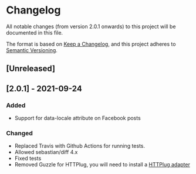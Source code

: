# Changelog
All notable changes (from version 2.0.1 onwards) to this project will be 
documented in this file.

The format is based on [Keep a Changelog](https://keepachangelog.com/en/1.0.0/),
and this project adheres to [Semantic Versioning](https://semver.org/spec/v2.0.0.html).

## [Unreleased]

## [2.0.1] - 2021-09-24

### Added 
- Support for data-locale attribute on Facebook posts

### Changed
- Replaced Travis with Github Actions for running tests.
- Allowed sebastian/diff 4.x
- Fixed tests 
- Removed Guzzle for HTTPlug, you will need to install a [HTTPlug adapter](https://docs.php-http.org/en/latest/clients.html)